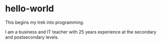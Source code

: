 hello-world
===========

This begins my trek into programming.

I am a business and IT teacher with 25 years experience
at the secondary and postsecondary levels.
